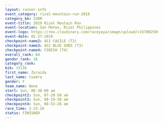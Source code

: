 ```yaml
---
layout: runner-info 
event_category: rizal-mountain-run-2019 
category_km: 15KM 
event-title: 2019 Rizal Moutain Run 
event-location: San Mateo, Rizal Philippines 
event-logo: https://res.cloudinary.com/raceyaya/image/upload/v1570025909/logo/rizal-mountain_gkfete.jpg 
event-date: 01-27-2019 
checkpoint-name2: AS1 CASILE (T2) 
checkpoint-name3: AS2 BLUE SHED (T3) 
checkpoint-name4: FINISH (T4) 
overall_rank: 64
gender_rank: 16
category_rank: 
bib: 15116
first_name: Zoraida
last_name: Cuadra
gender: F
team_name: None
start: Sun, 06-30-00 am
checkpoint2: Sun, 07-20-50 am
checkpoint3: Sun, 08-19-30 am
checkpoint4: Sun, 08-53-26 am
race_time: 2-23-26
status: FINISHER
---
```

